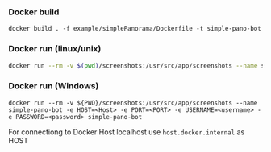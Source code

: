 ### Docker build
```
docker build . -f example/simplePanorama/Dockerfile -t simple-pano-bot
```

### Docker run (linux/unix)
```bash
docker run --rm -v $(pwd)/screenshots:/usr/src/app/screenshots --name simple-pano-bot -e HOST=<Host> -e PORT=<PORT> -e USERNAME=<username> -e PASSWORD=<password> simple-pano-bot
```

### Docker run (Windows)
```
docker run --rm -v ${PWD}/screenshots:/usr/src/app/screenshots --name simple-pano-bot -e HOST=<Host> -e PORT=<PORT> -e USERNAME=<username> -e PASSWORD=<password> simple-pano-bot
```

For connectiong to Docker Host localhost use `host.docker.internal` as HOST
